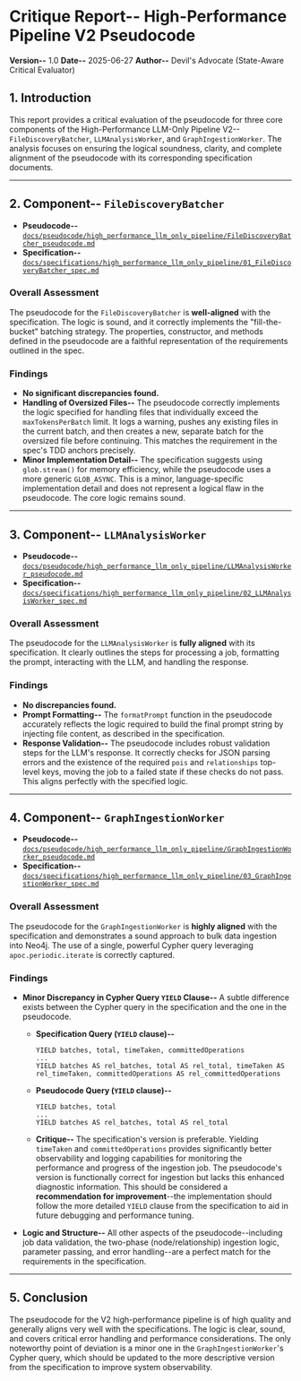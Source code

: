 # Critique Report-- High-Performance Pipeline V2 Pseudocode

**Version--** 1.0
**Date--** 2025-06-27
**Author--** Devil's Advocate (State-Aware Critical Evaluator)

## 1. Introduction

This report provides a critical evaluation of the pseudocode for three core components of the High-Performance LLM-Only Pipeline V2-- `FileDiscoveryBatcher`, `LLMAnalysisWorker`, and `GraphIngestionWorker`. The analysis focuses on ensuring the logical soundness, clarity, and complete alignment of the pseudocode with its corresponding specification documents.

---

## 2. Component-- `FileDiscoveryBatcher`

*   **Pseudocode--** [`docs/pseudocode/high_performance_llm_only_pipeline/FileDiscoveryBatcher_pseudocode.md`](docs/pseudocode/high_performance_llm_only_pipeline/FileDiscoveryBatcher_pseudocode.md:1)
*   **Specification--** [`docs/specifications/high_performance_llm_only_pipeline/01_FileDiscoveryBatcher_spec.md`](docs/specifications/high_performance_llm_only_pipeline/01_FileDiscoveryBatcher_spec.md:1)

### Overall Assessment

The pseudocode for the `FileDiscoveryBatcher` is **well-aligned** with the specification. The logic is sound, and it correctly implements the "fill-the-bucket" batching strategy. The properties, constructor, and methods defined in the pseudocode are a faithful representation of the requirements outlined in the spec.

### Findings

*   **No significant discrepancies found.**
*   **Handling of Oversized Files--** The pseudocode correctly implements the logic specified for handling files that individually exceed the `maxTokensPerBatch` limit. It logs a warning, pushes any existing files in the current batch, and then creates a new, separate batch for the oversized file before continuing. This matches the requirement in the spec's TDD anchors precisely.
*   **Minor Implementation Detail--** The specification suggests using `glob.stream()` for memory efficiency, while the pseudocode uses a more generic `GLOB_ASYNC`. This is a minor, language-specific implementation detail and does not represent a logical flaw in the pseudocode. The core logic remains sound.

---

## 3. Component-- `LLMAnalysisWorker`

*   **Pseudocode--** [`docs/pseudocode/high_performance_llm_only_pipeline/LLMAnalysisWorker_pseudocode.md`](docs/pseudocode/high_performance_llm_only_pipeline/LLMAnalysisWorker_pseudocode.md:1)
*   **Specification--** [`docs/specifications/high_performance_llm_only_pipeline/02_LLMAnalysisWorker_spec.md`](docs/specifications/high_performance_llm_only_pipeline/02_LLMAnalysisWorker_spec.md:1)

### Overall Assessment

The pseudocode for the `LLMAnalysisWorker` is **fully aligned** with its specification. It clearly outlines the steps for processing a job, formatting the prompt, interacting with the LLM, and handling the response.

### Findings

*   **No discrepancies found.**
*   **Prompt Formatting--** The `formatPrompt` function in the pseudocode accurately reflects the logic required to build the final prompt string by injecting file content, as described in the specification.
*   **Response Validation--** The pseudocode includes robust validation steps for the LLM's response. It correctly checks for JSON parsing errors and the existence of the required `pois` and `relationships` top-level keys, moving the job to a failed state if these checks do not pass. This aligns perfectly with the specified logic.

---

## 4. Component-- `GraphIngestionWorker`

*   **Pseudocode--** [`docs/pseudocode/high_performance_llm_only_pipeline/GraphIngestionWorker_pseudocode.md`](docs/pseudocode/high_performance_llm_only_pipeline/GraphIngestionWorker_pseudocode.md:1)
*   **Specification--** [`docs/specifications/high_performance_llm_only_pipeline/03_GraphIngestionWorker_spec.md`](docs/specifications/high_performance_llm_only_pipeline/03_GraphIngestionWorker_spec.md:1)

### Overall Assessment

The pseudocode for the `GraphIngestionWorker` is **highly aligned** with the specification and demonstrates a sound approach to bulk data ingestion into Neo4j. The use of a single, powerful Cypher query leveraging `apoc.periodic.iterate` is correctly captured.

### Findings

*   **Minor Discrepancy in Cypher Query `YIELD` Clause--** A subtle difference exists between the Cypher query in the specification and the one in the pseudocode.
    *   **Specification Query (`YIELD` clause)--**
        ```cypher
        YIELD batches, total, timeTaken, committedOperations
        ...
        YIELD batches AS rel_batches, total AS rel_total, timeTaken AS rel_timeTaken, committedOperations AS rel_committedOperations
        ```
    *   **Pseudocode Query (`YIELD` clause)--**
        ```cypher
        YIELD batches, total
        ...
        YIELD batches AS rel_batches, total AS rel_total
        ```
    *   **Critique--** The specification's version is preferable. Yielding `timeTaken` and `committedOperations` provides significantly better observability and logging capabilities for monitoring the performance and progress of the ingestion job. The pseudocode's version is functionally correct for ingestion but lacks this enhanced diagnostic information. This should be considered a **recommendation for improvement**--the implementation should follow the more detailed `YIELD` clause from the specification to aid in future debugging and performance tuning.

*   **Logic and Structure--** All other aspects of the pseudocode--including job data validation, the two-phase (node/relationship) ingestion logic, parameter passing, and error handling--are a perfect match for the requirements in the specification.

---

## 5. Conclusion

The pseudocode for the V2 high-performance pipeline is of high quality and generally aligns very well with the specifications. The logic is clear, sound, and covers critical error handling and performance considerations. The only noteworthy point of deviation is a minor one in the `GraphIngestionWorker`'s Cypher query, which should be updated to the more descriptive version from the specification to improve system observability.
